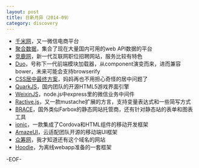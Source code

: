 ```yaml
---
layout: post
title: 日新月异（2014-09）
category: discovery
---
```


* [千米网](http://www.qianmi.com)，又一微信电商平台
* [聚合数据](http://www.juhe.cn/)，集合了现在大量国内可用的web API数据的平台
* [竞鹿网](http://www.jobdeer.com/)，新一代互联网职位招聘网站，服务比较有特色
* [Duo](http://duojs.org/)，号称下一代前端模块加载器，从component演变而来，进而兼容bower，未来可能会支持browserify
* [CSS居中最终方案](http://css-tricks.com/centering-css-complete-guide/)，妈妈再也不用担心奇怪的居中问题了
* [QuarkJS](http://quarkjs.com/)，国内团队的开源HTML5游戏界面引擎
* [WeixinJS](http://weixinjs.org/)，node.js中express里的微信业务中间件
* [Ractive.js](http://www.ractivejs.org/)，又一款mustache扩展的方言，支持变量表达式和一些简写方式
* [BRACE](http://brace.io/)，国外类似Farbox的静态网站托管商，还有针对静态站的表单和图表工具
* [ionic](http://ionicframework.com/)，一款集成了Cordova和HTML组件的移动开发框架
* [AmazeUI](http://amazeui.org/)，云适配团队开源的移动端UI框架
* [众筹网](http://www.zhongchou.cn/)，我才知道还有这个域名的网站
* [Hoodie](http://hood.ie/)，为离线webapp准备的一套框架

-EOF-
